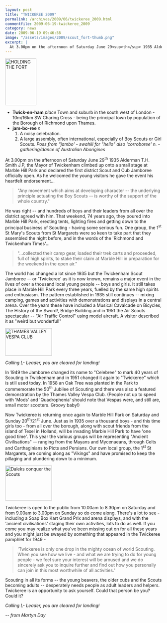 ```yaml
---
layout: post
title: "TWICKEREE 2009"
permalink: /archives/2009/06/twickeree_2009.html
commentfile: 2009-06-19-twickeree_2009
category: news
date: 2009-06-19 09:46:58
image: "/assets/images/2009/scout_fort-thumb.png"
excerpt: |
  At 3.00pm on the afternoon of Saturday June 29<sup>th</sup> 1935 Alderman T.H. Smith J.P, the Mayor of Twickenham climbed up onto a small stage at Marble Hill Park and declared the first district Scout and Cub Jamboree officially open. As he welcomed the young visitors he gave the event his heartfelt endorsement...
---
```


<a href="/assets/images/2009/scout_fort.png"><img src="/assets/images/2009/scout_fort-thumb.png" width="100" height="150" alt="HOLDING THE FORT" class="photo right" /></a>

- **Twick-en-ham** _place_
  Town and suburb in the south west of London - 10m/16km SW Charing Cross - being the principal town by population of the Borough of Richmond upon Thames.
- **jam-bo-ree** _n_
  1. A noisy celebration.
  2. A large assembly, often international, especially of Boy Scouts or Girl Scouts.
     _Poss from "jambo' - swahili for "hello" also 'corroboree' n. - gathering/dance of Australian Aborigines_

At 3.00pm on the afternoon of Saturday June 29<sup>th</sup> 1935 Alderman T.H. Smith J.P, the Mayor of Twickenham climbed up onto a small stage at Marble Hill Park and declared the first district Scout and Cub Jamboree officially open. As he welcomed the young visitors he gave the event his heartfelt endorsement...

> "Any movement which aims at developing character -- the underlying principle actuating the Boy Scouts -- is worthy of the support of the whole country."

He was right -- and hundreds of boys and their leaders from all over the district agreed with him. That weekend, 74 years ago, they poured into Marble Hill Park, erecting tents, lighting fires and getting down to the principal business of Scouting - having some serious fun. One group, the 1<sup>st</sup> St Mary's Scouts from St Margarets were so keen to take part that they assembled the night before, and in the words of the 'Richmond and Twickenham Times'...

> "...collected their camp gear, loaded their trek carts and proceeded, full of high spirits, to stake their claim at Marble Hill in preparation for the weekend in the open air."

The world has changed a lot since 1935 but the Twickenham Scout Jamboree -- or 'Twickeree' as it is now known, remains a major event in the lives of over a thousand local young people -- boys and girls. It still takes place in Marble Hill Park every three years, fuelled by the same high spirits and enthusiasm. The pattern established in 1935 still continues -- mixing camping, games and activities with demonstrations and displays in a central arena. Over the years these have included a Musical Cavalcade on Bicycles, The History of the Sword!, Bridge Building and in 1951 the Air Scouts spectacular -- "Air Traffic Control" using model aircraft. A visitor described it as "weird but wonderful!"

<a href="/assets/images/2009/scout_vespa.png"><img src="/assets/images/2009/scout_vespa-thumb.png" width="150" height="88" alt="THAMES VALLEY VESPA CLUB" class="photo right" /></a>

_Calling L- Leader, you are cleared for landing!_

In 1949 the Jamboree changed its name to "Celebree" to mark 40 years of Scouting in Twickenham and in 1951 changed it again to "Twickeree" which is still used today. In 1958 an Oak Tree was planted in the Park to commemorate the 50<sup>th</sup> Jubilee of Scouting and there was also a featured demonstration by the Thames Valley Vespa Club. (People not up to speed with 'Mods' and 'Quadrophenia' should note that Vespas were, and still are, small motor scooters. Groovy baby!)

Now Twickeree is returning once again to Marble Hill Park on Saturday and Sunday 20<sup>th</sup>/21<sup>st</sup> June. Just as in 1935 over a thousand boys - and this time girls too - from all over the borough, along with scout friends from the island of Texel in Holland, will be invading Marble Hill Park to have 'one good time'. This year the various groups will be representing "Ancient Civilisations" -- ranging from the Mayans and Mycenaeans, through Celts and Carthaginians to Picts and Persians. Our own local group, the 1<sup>st</sup> St Margarets, are coming along as "Vikings" and have promised to keep the pillaging and plundering down to a minimum.

<a href="/assets/images/2009/scout_tardis.png"><img src="/assets/images/2009/scout_tardis-thumb.png" width="150" height="112" alt="Daleks conquer the Scouts" class="photo right" /></a>

Twickeree is open to the public from 10.00am to 8.30pm on Saturday and from 9.00am to 3.00pm on Sunday so do come along. There's a lot to see - including a Soap Box Kart Grand Prix and arena displays, and with the 'ancient civilisations' staging their own activities, lots to do as well. If you come you may realize what you've been missing out on for all these years and you might just be swayed by something that appeared in the Twickeree pamphlet for 1949 -

> 'Twickeree is only one drop in the mighty ocean of world Scouting. When you see how we live - and what we are trying to do for young people - we feel sure your interest will be aroused and we do sincerely ask you to inquire further and find out how you personally can join in this most worthwhile of all activities.'

Scouting in all its forms -- the young beavers, the older cubs and the Scouts becoming adults -- desperately needs people as adult leaders and helpers. Twickeree is an opportunity to ask yourself. Could that person be you? Could it?

_Calling L- Leader, you are cleared for landing!_

<cite>-- from Martyn Day</cite>
